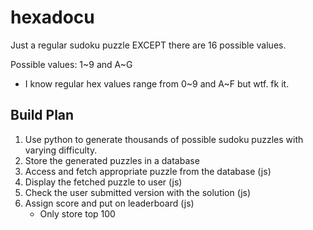 # hexadocu

Just a regular sudoku puzzle EXCEPT there are 16 possible values.

Possible values:
1\~9 and A\~G
* I know regular hex values range from 0\~9 and A\~F but wtf. fk it.

## Build Plan
1. Use python to generate thousands of possible sudoku puzzles with varying difficulty.
2. Store the generated puzzles in a database
3. Access and fetch appropriate puzzle from the database (js)
4. Display the fetched puzzle to user (js)
5. Check the user submitted version with the solution (js)
6. Assign score and put on leaderboard (js)
    - Only store top 100